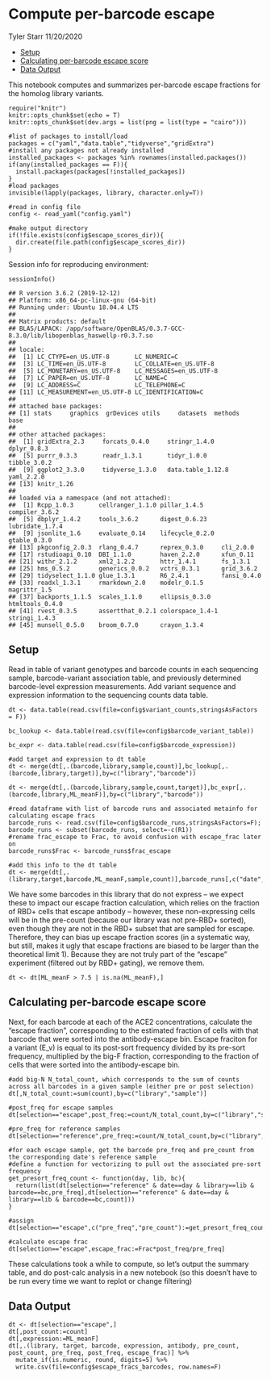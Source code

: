 Compute per-barcode escape
================
Tyler Starr
11/20/2020

-   [Setup](#setup)
-   [Calculating per-barcode escape
    score](#calculating-per-barcode-escape-score)
-   [Data Output](#data-output)

This notebook computes and summarizes per-barcode escape fractions for
the homolog library variants.

    require("knitr")
    knitr::opts_chunk$set(echo = T)
    knitr::opts_chunk$set(dev.args = list(png = list(type = "cairo")))

    #list of packages to install/load
    packages = c("yaml","data.table","tidyverse","gridExtra")
    #install any packages not already installed
    installed_packages <- packages %in% rownames(installed.packages())
    if(any(installed_packages == F)){
      install.packages(packages[!installed_packages])
    }
    #load packages
    invisible(lapply(packages, library, character.only=T))

    #read in config file
    config <- read_yaml("config.yaml")

    #make output directory
    if(!file.exists(config$escape_scores_dir)){
      dir.create(file.path(config$escape_scores_dir))
    }

Session info for reproducing environment:

    sessionInfo()

    ## R version 3.6.2 (2019-12-12)
    ## Platform: x86_64-pc-linux-gnu (64-bit)
    ## Running under: Ubuntu 18.04.4 LTS
    ## 
    ## Matrix products: default
    ## BLAS/LAPACK: /app/software/OpenBLAS/0.3.7-GCC-8.3.0/lib/libopenblas_haswellp-r0.3.7.so
    ## 
    ## locale:
    ##  [1] LC_CTYPE=en_US.UTF-8       LC_NUMERIC=C              
    ##  [3] LC_TIME=en_US.UTF-8        LC_COLLATE=en_US.UTF-8    
    ##  [5] LC_MONETARY=en_US.UTF-8    LC_MESSAGES=en_US.UTF-8   
    ##  [7] LC_PAPER=en_US.UTF-8       LC_NAME=C                 
    ##  [9] LC_ADDRESS=C               LC_TELEPHONE=C            
    ## [11] LC_MEASUREMENT=en_US.UTF-8 LC_IDENTIFICATION=C       
    ## 
    ## attached base packages:
    ## [1] stats     graphics  grDevices utils     datasets  methods   base     
    ## 
    ## other attached packages:
    ##  [1] gridExtra_2.3     forcats_0.4.0     stringr_1.4.0     dplyr_0.8.3      
    ##  [5] purrr_0.3.3       readr_1.3.1       tidyr_1.0.0       tibble_3.0.2     
    ##  [9] ggplot2_3.3.0     tidyverse_1.3.0   data.table_1.12.8 yaml_2.2.0       
    ## [13] knitr_1.26       
    ## 
    ## loaded via a namespace (and not attached):
    ##  [1] Rcpp_1.0.3       cellranger_1.1.0 pillar_1.4.5     compiler_3.6.2  
    ##  [5] dbplyr_1.4.2     tools_3.6.2      digest_0.6.23    lubridate_1.7.4 
    ##  [9] jsonlite_1.6     evaluate_0.14    lifecycle_0.2.0  gtable_0.3.0    
    ## [13] pkgconfig_2.0.3  rlang_0.4.7      reprex_0.3.0     cli_2.0.0       
    ## [17] rstudioapi_0.10  DBI_1.1.0        haven_2.2.0      xfun_0.11       
    ## [21] withr_2.1.2      xml2_1.2.2       httr_1.4.1       fs_1.3.1        
    ## [25] hms_0.5.2        generics_0.0.2   vctrs_0.3.1      grid_3.6.2      
    ## [29] tidyselect_1.1.0 glue_1.3.1       R6_2.4.1         fansi_0.4.0     
    ## [33] readxl_1.3.1     rmarkdown_2.0    modelr_0.1.5     magrittr_1.5    
    ## [37] backports_1.1.5  scales_1.1.0     ellipsis_0.3.0   htmltools_0.4.0 
    ## [41] rvest_0.3.5      assertthat_0.2.1 colorspace_1.4-1 stringi_1.4.3   
    ## [45] munsell_0.5.0    broom_0.7.0      crayon_1.3.4

Setup
-----

Read in table of variant genotypes and barcode counts in each sequencing
sample, barcode-variant association table, and previously determined
barcode-level expression measurements. Add variant sequence and
expression information to the sequencing counts data table.

    dt <- data.table(read.csv(file=config$variant_counts,stringsAsFactors = F))

    bc_lookup <- data.table(read.csv(file=config$barcode_variant_table))

    bc_expr <- data.table(read.csv(file=config$barcode_expression))

    #add target and expression to dt table
    dt <- merge(dt[,.(barcode,library,sample,count)],bc_lookup[,.(barcode,library,target)],by=c("library","barcode"))

    dt <- merge(dt[,.(barcode,library,sample,count,target)],bc_expr[,.(barcode,library,ML_meanF)],by=c("library","barcode"))

    #read dataframe with list of barcode runs and associated metainfo for calculating escape fracs
    barcode_runs <- read.csv(file=config$barcode_runs,stringsAsFactors=F); barcode_runs <- subset(barcode_runs, select=-c(R1))
    #rename frac_escape to Frac, to avoid confusion with escape_frac later on
    barcode_runs$Frac <- barcode_runs$frac_escape

    #add this info to the dt table
    dt <- merge(dt[,.(library,target,barcode,ML_meanF,sample,count)],barcode_runs[,c("date","antibody","selection","sample","Frac","cells_sorted")],by=c("sample"))

We have some barcodes in this library that do not express – we expect
these to impact our escape fraction calculation, which relies on the
fraction of RBD+ cells that escape antibody – however, these
non-expressing cells will be in the pre-count (because our library was
not pre-RBD+ sorted), even though they are not in the RBD+ subset that
are sampled for escape. Therefore, they can bias up escape fraction
scores (in a systematic way, but still, makes it ugly that escape
fractions are biased to be larger than the theoretical limit 1). Because
they are not truly part of the “escape” experiment (filtered out by RBD+
gating), we remove them.

    dt <- dt[ML_meanF > 7.5 | is.na(ML_meanF),]

Calculating per-barcode escape score
------------------------------------

Next, for each barcode at each of the ACE2 concentrations, calculate the
“escape fraction”, corresponding to the estimated fraction of cells with
that barcode that were sorted into the antibody-escape bin. Escape
fraciton for a variant (E\_v) is equal to its post-sort frequency
divided by its pre-sort frequency, multiplied by the big-F fraction,
corresponding to the fraction of cells that were sorted into the
antibody-escape bin.

    #add big-N N_total_count, which corresponds to the sum of counts across all barcodes in a given sample (either pre or post selection)
    dt[,N_total_count:=sum(count),by=c("library","sample")]

    #post_freq for escape samples
    dt[selection=="escape",post_freq:=count/N_total_count,by=c("library","sample","barcode")]

    #pre_freq for reference samples
    dt[selection=="reference",pre_freq:=count/N_total_count,by=c("library","sample","barcode")]

    #for each escape sample, get the barcode pre_freq and pre_count from the corresponding date's reference sample
    #define a function for vectorizing to pull out the associated pre-sort frequency
    get_presort_freq_count <- function(day, lib, bc){
      return(list(dt[selection=="reference" & date==day & library==lib & barcode==bc,pre_freq],dt[selection=="reference" & date==day & library==lib & barcode==bc,count]))
    }

    #assign
    dt[selection=="escape",c("pre_freq","pre_count"):=get_presort_freq_count(day=date,lib=library,bc=barcode),by=c("library","sample","barcode")]

    #calculate escape frac
    dt[selection=="escape",escape_frac:=Frac*post_freq/pre_freq]

These calculations took a while to compute, so let’s output the summary
table, and do post-calc analysis in a new notebook (so this doesn’t have
to be run every time we want to replot or change filtering)

Data Output
-----------

    dt <- dt[selection=="escape",]
    dt[,post_count:=count]
    dt[,expression:=ML_meanF]
    dt[,.(library, target, barcode, expression, antibody, pre_count, post_count, pre_freq, post_freq, escape_frac)] %>%
      mutate_if(is.numeric, round, digits=5) %>%
      write.csv(file=config$escape_fracs_barcodes, row.names=F)
